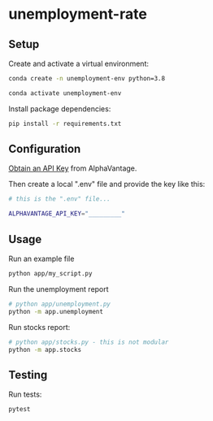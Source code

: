 

# unemployment-rate



## Setup

Create and activate a virtual environment:

```sh
conda create -n unemployment-env python=3.8

conda activate unemployment-env
```

Install package dependencies:
```sh
pip install -r requirements.txt
```

## Configuration


[Obtain an API Key](https://www.alphavantage.co/support/#api-key) from AlphaVantage.

Then create a local ".env" file and provide the key like this:

```sh
# this is the ".env" file...

ALPHAVANTAGE_API_KEY="_________"
```

## Usage

Run an example file 

```sh
python app/my_script.py
```

Run the unemployment report

```sh
# python app/unemployment.py
python -m app.unemployment
```

Run stocks report:

```sh
# python app/stocks.py - this is not modular
python -m app.stocks
```

## Testing

Run tests:

```sh
pytest
```